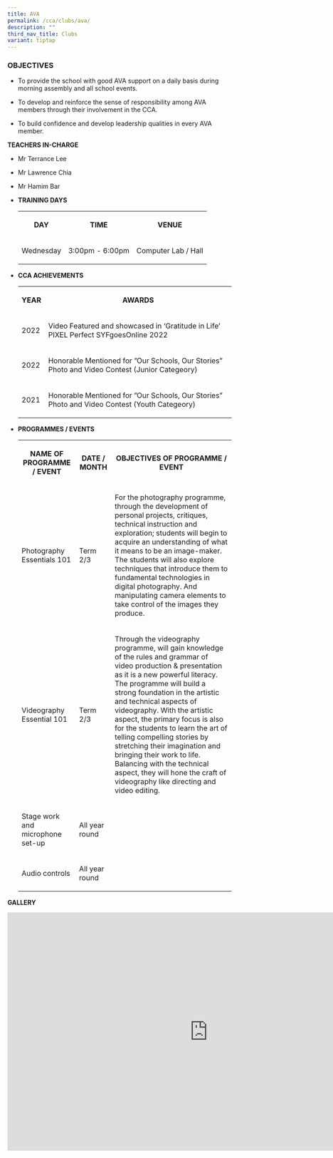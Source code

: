 ```yaml
---
title: AVA
permalink: /cca/clubs/ava/
description: ""
third_nav_title: Clubs
variant: tiptap
---
```

<h3>OBJECTIVES</h3>
<ul data-tight="true" class="tight">
<li>
<p>To provide the school with good AVA support on a daily basis during morning
assembly and all school events.&nbsp;</p>
</li>
<li>
<p>To develop and reinforce the sense of responsibility among AVA members
through their involvement in the CCA.&nbsp;</p>
</li>
<li>
<p>To build confidence and develop leadership qualities in every AVA member.</p>
</li>
</ul>
<p><strong>TEACHERS IN-CHARGE</strong>
</p>
<ul data-tight="true" class="tight">
<li>
<p>Mr Terrance Lee</p>
</li>
<li>
<p>Mr Lawrence Chia</p>
</li>
<li>
<p>Mr Hamim Bar</p>
</li>
</ul>
<p></p>
<ul>
<li>
<p><strong>TRAINING DAYS</strong>
</p>
<p></p>
<table style="minWidth: 75px">
<colgroup>
<col>
<col>
<col>
</colgroup>
<tbody>
<tr>
<th rowspan="1" colspan="1">
<p>DAY</p>
</th>
<th rowspan="1" colspan="1">
<p>TIME</p>
</th>
<th rowspan="1" colspan="1">
<p>VENUE</p>
</th>
</tr>
<tr>
<td rowspan="1" colspan="1">
<p>Wednesday</p>
</td>
<td rowspan="1" colspan="1">
<p>3:00pm - 6:00pm</p>
</td>
<td rowspan="1" colspan="1">
<p>Computer Lab / Hall</p>
</td>
</tr>
</tbody>
</table>
</li>
<li>
<p><strong>CCA ACHIEVEMENTS</strong>
</p>
<p></p>
<table style="minWidth: 50px">
<colgroup>
<col>
<col>
</colgroup>
<tbody>
<tr>
<th rowspan="1" colspan="1">
<p>YEAR</p>
</th>
<th rowspan="1" colspan="1">
<p>AWARDS</p>
</th>
</tr>
<tr>
<td rowspan="1" colspan="1">
<p>2022</p>
</td>
<td rowspan="1" colspan="1">
<p>Video Featured and showcased in ‘Gratitude in Life’
<br>PIXEL Perfect SYFgoesOnline 2022</p>
</td>
</tr>
<tr>
<td rowspan="1" colspan="1">
<p>2022</p>
</td>
<td rowspan="1" colspan="1">
<p>Honorable Mentioned for ”Our Schools, Our Stories” Photo and Video Contest
(Junior Categeory)</p>
</td>
</tr>
<tr>
<td rowspan="1" colspan="1">
<p>2021</p>
</td>
<td rowspan="1" colspan="1">
<p>Honorable Mentioned for ”Our Schools, Our Stories” Photo and Video Contest
(Youth Categeory)</p>
</td>
</tr>
</tbody>
</table>
</li>
<li>
<p><strong>PROGRAMMES / EVENTS</strong>
</p>
<p></p>
<table style="minWidth: 75px">
<colgroup>
<col>
<col>
<col>
</colgroup>
<tbody>
<tr>
<th rowspan="1" colspan="1">
<p>NAME OF PROGRAMME / EVENT</p>
</th>
<th rowspan="1" colspan="1">
<p>DATE / MONTH</p>
</th>
<th rowspan="1" colspan="1">
<p>OBJECTIVES OF PROGRAMME / EVENT</p>
</th>
</tr>
<tr>
<td rowspan="1" colspan="1">
<p>Photography Essentials 101</p>
</td>
<td rowspan="1" colspan="1">
<p>Term 2/3</p>
</td>
<td rowspan="1" colspan="1">
<p>For the photography programme, through the development of personal projects,
critiques, technical instruction and exploration; students will begin to
acquire an understanding of what it means to be an image-maker. The students
will also explore techniques that introduce them to fundamental technologies
in digital photography. And manipulating camera elements to take control
of the images they produce.
<br>
</p>
</td>
</tr>
<tr>
<td rowspan="1" colspan="1">
<p>Videography Essential 101</p>
</td>
<td rowspan="1" colspan="1">
<p>Term 2/3</p>
</td>
<td rowspan="1" colspan="1">
<p>Through the videography programme, will gain knowledge of the rules and
grammar of video production &amp; presentation as it is a new powerful
literacy. The programme will build a strong foundation in the artistic
and technical aspects of videography. With the artistic aspect, the primary
focus is also for the students to learn the art of telling compelling stories
by stretching their imagination and bringing their work to life. Balancing
with the technical aspect, they will hone the craft of videography like
directing and video editing.
<br>
</p>
</td>
</tr>
<tr>
<td rowspan="1" colspan="1">
<p>Stage work and microphone set-up</p>
</td>
<td rowspan="1" colspan="1">
<p>All year round</p>
</td>
<td rowspan="1" colspan="1">
<p></p>
</td>
</tr>
<tr>
<td rowspan="1" colspan="1">
<p>Audio controls</p>
</td>
<td rowspan="1" colspan="1">
<p>All year round</p>
</td>
<td rowspan="1" colspan="1">
<p></p>
</td>
</tr>
</tbody>
</table>
</li>
</ul>
<p><strong>GALLERY</strong>
</p>
<p></p>
<div class="iframe-wrapper">
<iframe height="535" width="900" allowfullscreen="true" frameborder="0" src="https://docs.google.com/presentation/d/e/2PACX-1vRvdT3Jhr3jwb75Eg-HswNV4qKa8LqZe8iJfi7HzwNz2yKIQfNcBD9dk8dpR6YxemeSpLiRh1Lpr9EE/embed?start=true&amp;loop=true&amp;delayms=3000"></iframe>
</div>
<p></p>